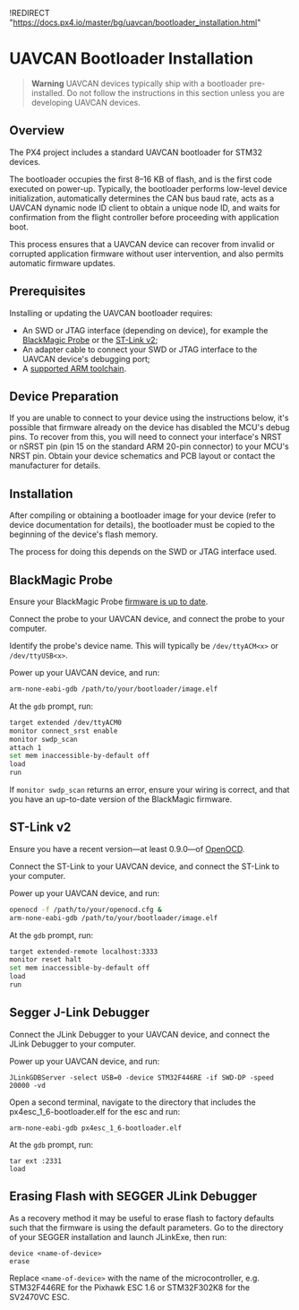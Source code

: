 !REDIRECT "https://docs.px4.io/master/bg/uavcan/bootloader_installation.html"

# UAVCAN Bootloader Installation

> **Warning** UAVCAN devices typically ship with a bootloader pre-installed. Do not follow the instructions in this section unless you are developing UAVCAN devices.

## Overview

The PX4 project includes a standard UAVCAN bootloader for STM32 devices.

The bootloader occupies the first 8–16 KB of flash, and is the first code executed on power-up. Typically, the bootloader performs low-level device initialization, automatically determines the CAN bus baud rate, acts as a UAVCAN dynamic node ID client to obtain a unique node ID, and waits for confirmation from the flight controller before proceeding with application boot.

This process ensures that a UAVCAN device can recover from invalid or corrupted application firmware without user intervention, and also permits automatic firmware updates.

## Prerequisites

Installing or updating the UAVCAN bootloader requires:

* An SWD or JTAG interface (depending on device), for example the [BlackMagic Probe](https://github.com/blacksphere/blackmagic/wiki) or the [ST-Link v2](http://www.st.com/internet/evalboard/product/251168.jsp);
* An adapter cable to connect your SWD or JTAG interface to the UAVCAN device's debugging port;
* A [supported ARM toolchain](../setup/dev_env.md).

## Device Preparation

If you are unable to connect to your device using the instructions below, it's possible that firmware already on the device has disabled the MCU's debug pins. To recover from this, you will need to connect your interface's NRST or nSRST pin (pin 15 on the standard ARM 20-pin connector) to your MCU's NRST pin. Obtain your device schematics and PCB layout or contact the manufacturer for details.

## Installation

After compiling or obtaining a bootloader image for your device (refer to device documentation for details), the bootloader must be copied to the beginning of the device's flash memory.

The process for doing this depends on the SWD or JTAG interface used.

## BlackMagic Probe

Ensure your BlackMagic Probe [firmware is up to date](https://github.com/blacksphere/blackmagic/wiki/Hacking).

Connect the probe to your UAVCAN device, and connect the probe to your computer.

Identify the probe's device name. This will typically be `/dev/ttyACM<x>` or `/dev/ttyUSB<x>`.

Power up your UAVCAN device, and run:

```sh
arm-none-eabi-gdb /path/to/your/bootloader/image.elf
```

At the `gdb` prompt, run:

```sh
target extended /dev/ttyACM0
monitor connect_srst enable
monitor swdp_scan
attach 1
set mem inaccessible-by-default off
load
run
```

If `monitor swdp_scan` returns an error, ensure your wiring is correct, and that you have an up-to-date version of the BlackMagic firmware.

## ST-Link v2

Ensure you have a recent version—at least 0.9.0—of [OpenOCD](http://openocd.org).

Connect the ST-Link to your UAVCAN device, and connect the ST-Link to your computer.

Power up your UAVCAN device, and run:

```sh
openocd -f /path/to/your/openocd.cfg &
arm-none-eabi-gdb /path/to/your/bootloader/image.elf
```

At the `gdb` prompt, run:

```sh
target extended-remote localhost:3333
monitor reset halt
set mem inaccessible-by-default off
load
run
```

## Segger J-Link Debugger

Connect the JLink Debugger to your UAVCAN device, and connect the JLink Debugger to your computer.

Power up your UAVCAN device, and run:

    JLinkGDBServer -select USB=0 -device STM32F446RE -if SWD-DP -speed 20000 -vd
    

Open a second terminal, navigate to the directory that includes the px4esc_1_6-bootloader.elf for the esc and run:

    arm-none-eabi-gdb px4esc_1_6-bootloader.elf
    

At the `gdb` prompt, run:

    tar ext :2331
    load
    

## Erasing Flash with SEGGER JLink Debugger

As a recovery method it may be useful to erase flash to factory defaults such that the firmware is using the default parameters. Go to the directory of your SEGGER installation and launch JLinkExe, then run:

    device <name-of-device>
    erase
    

Replace `<name-of-device>` with the name of the microcontroller, e.g. STM32F446RE for the Pixhawk ESC 1.6 or STM32F302K8 for the SV2470VC ESC.